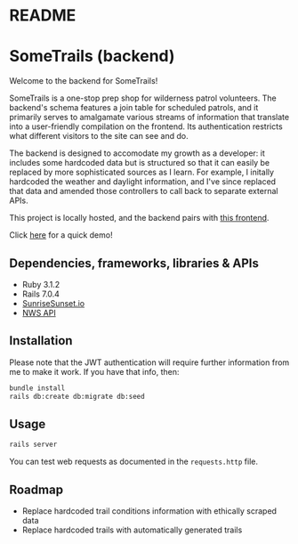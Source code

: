 # README

# SomeTrails (backend)

Welcome to the backend for SomeTrails!

SomeTrails is a one-stop prep shop for wilderness patrol volunteers. The backend's schema features a join table for scheduled patrols, and it primarily serves to amalgamate various streams of information that translate into a user-friendly compilation on the frontend. Its authentication restricts what different visitors to the site can see and do.

The backend is designed to accomodate my growth as a developer: it includes some hardcoded data but is structured so that it can easily be replaced by more sophisticated sources as I learn. For example, I initally hardcoded the weather and daylight information, and I've since replaced that data and amended those controllers to call back to separate external APIs.

This project is locally hosted, and the backend pairs with [this frontend](https://github.com/sararsaurus/frontend-happy-trails).

Click [here](https://youtu.be/5GF2niIeHfY) for a quick demo!

## Dependencies, frameworks, libraries & APIs

- Ruby 3.1.2
- Rails 7.0.4
- [SunriseSunset.io](https://sunrisesunset.io/api/)
- [NWS API](https://www.weather.gov/documentation/services-web-api)

## Installation

Please note that the JWT authentication will require further information from me to make it work. If you have that info, then:

```bash
bundle install
rails db:create db:migrate db:seed
```

## Usage

```bash
rails server
```

You can test web requests as documented in the `requests.http` file.

## Roadmap

- Replace hardcoded trail conditions information with ethically scraped data
- Replace hardcoded trails with automatically generated trails
